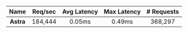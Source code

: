 |   **Name**   |   Req/sec   | Avg Latency | Max Latency |  # Requests |
|:------------:|:-----------:|:-----------:|:-----------:|:-----------:|
|**Astra** |184,444|0.05ms|0.49ms|368,297|
